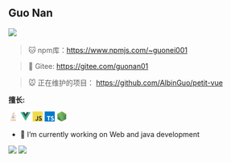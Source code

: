 ## Guo Nan

![](https://visitor-badge.glitch.me/badge?page_id=albinguo.albinguo)
<!--emoji库： https://gist.github.com/rxaviers/7360908#file-gistfile1-md-->

> :cat: npm库：https://www.npmjs.com/~guonei001

> :dog: Gitee: https://gitee.com/guonan01

> :mouse: 正在维护的项目： https://github.com/AlbinGuo/petit-vue



**擅长:**  

<code><img height="20" src="https://raw.githubusercontent.com/github/explore/80688e429a7d4ef2fca1e82350fe8e3517d3494d/topics/java/java.png"></code>
<code><img height="20" src="https://raw.githubusercontent.com/github/explore/80688e429a7d4ef2fca1e82350fe8e3517d3494d/topics/vue/vue.png"></code>
<code><img height="20" src="https://raw.githubusercontent.com/github/explore/80688e429a7d4ef2fca1e82350fe8e3517d3494d/topics/javascript/javascript.png"></code>
<code><img height="20" src="https://raw.githubusercontent.com/github/explore/80688e429a7d4ef2fca1e82350fe8e3517d3494d/topics/typescript/typescript.png"></code>
<code><img height="20" src="https://raw.githubusercontent.com/github/explore/80688e429a7d4ef2fca1e82350fe8e3517d3494d/topics/nodejs/nodejs.png"></code>

- 🔭 I’m currently working on Web and java development

<!-- - 🌱 I’m currently learning and sharing on my [jiangsongyang-blog](https://jiangsongyang.github.io/) welcome~  -->
<!-- - 📁 掘金社区 : [大阿阳](https://juejin.cn/user/149189314752910) -->

<div style='float:left'>
     <img align="" height="137px" src="https://github-readme-stats.vercel.app/api?username=albinguo&hide_title=true&hide_border=true&show_icons=true&include_all_commits=true&line_height=21&bg_color=0,FFFC6C,FFD479,FFFC70,73FA79&theme=graywhite&locale=cn" />
     <img align="" height="137px" src="https://github-readme-stats.vercel.app/api/top-langs/?username=albinguo&hide_title=true&hide_border=true&layout=compact&bg_color=0,73FA79,73FDFF,D783FF&theme=graywhite&locale=cn&card_width=240" />
</div >

<!--START_SECTION:waka-->

<!--END_SECTION:waka-->
